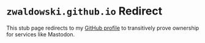 # `zwaldowski.github.io` Redirect

This stub page redirects to my [GitHub profile](https://waldowski.me) to transitively prove ownership for services like Mastodon.
